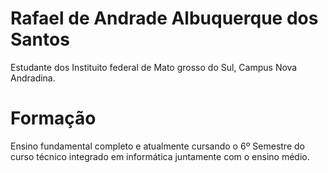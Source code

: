 # Rafael de Andrade Albuquerque dos Santos

Estudante dos Instituito federal de Mato grosso do Sul, Campus Nova Andradina.

# Formação 

Ensino fundamental completo e atualmente cursando o 6º Semestre do curso técnico integrado em informática juntamente com o ensino médio.